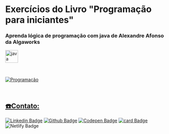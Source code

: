 # Exercícios do Livro "Programação para iniciantes"   
### Aprenda lógica de programação com java de Alexandre Afonso da Algaworks

<a href="https://www.algaworks.com/" target="_blank"> <img src="https://cdn.jsdelivr.net/gh/devicons/devicon/icons/java/java-original.svg" alt="java" width="40" height="40"/><a href="https://www.algaworks.com/" target="_blank"> 

<br>


<a href="http://alga.works/livro-logica-de-programacao" target="_blank"> <img src="https://github.com/martageraldo/javaExercises/blob/main/algaworks.png" alt="Programação"/> </a><a href="http://alga.works/livro-logica-de-programacao" target="_blank">
 
<br>
 





## ☎️Contato:

[![Linkedin Badge](https://img.shields.io/badge/-LinkedIn-blue?style=social-square&logo=Linkedin&logoColor=white&link=https://www.linkedin.com/in/marta-geraldo/)](https://www.linkedin.com/in/marta-geraldo/)
 [![Github Badge](https://img.shields.io/badge/GitHub--000?style=social&logo=Github&logoColor=&link=https://github.com/martageraldo)](https://github.com/martageraldo)
[![Codepen Badge](https://img.shields.io/badge/-Codepen-black?style=social-square&logo=Codepen&logoColor=white&link=https://codepen.io/martageraldo)](https://codepen.io/martageraldo)
[![card Badge](https://img.shields.io/badge/-Hotmail-0078D4??style=flat-square&logo=microsoft-outlook&logoColor=white&link=mailto:mggeraldo@hotmail.com)](mailto:mggeraldo@hotmail.com) 
![Netlify Badge](https://img.shields.io/badge/-Netlify-00C7B7?style=social-square&logo=netlify&logoColor=white)
